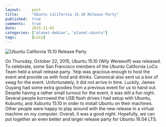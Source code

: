 ```yaml
---
layout:     post
title:      "Ubuntu California 15.10 Release Party"
published:  true
comments:   true
date:       2015-11-03
categories: ["planet-debian", "planet-ubuntu"]
tags:       [LoCo]
---
```


![Ubuntu California 15.10 Release Party](http://people.ubuntu.com/~nhandler/images/11032015-Ubuntu15.10ReleaseParty.jpg)

On Thursday, October 22, 2015, Ubuntu 15.10 (Wily Werewolf) was released. To celebrate, some San Francisco members of the Ubuntu California LoCo Team held a small release party. Yelp was gracious enough to host the event and provide us with food and drinks. Canonical also sent us a box of swag for the event. Unfortunately, it did not arrive in time. Luckily, James Ouyang had some extra goodies from a previous event for us to hand out. Despite having a rather small turnout for the event, it was still a fun night. Several people borrowed the USB flash drives I had setup with Ubuntu, Kubuntu, and Xubuntu 15.10 in order to install Ubuntu on their machines. Other people were happy to play around with the new release in a virtual machine on my computer. Overall, it was a good night. Hopefully, we can put together an even better and larger release party for Ubuntu 16.04 LTS.
